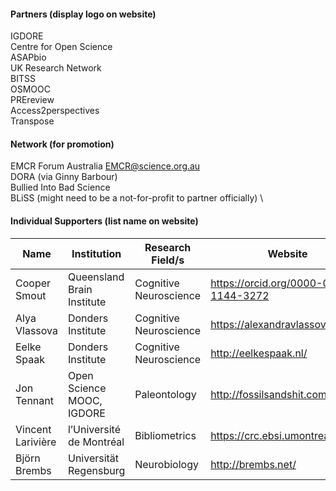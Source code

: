 #### Partners (display logo on website)
IGDORE \
Centre for Open Science \
ASAPbio \
UK Research Network \
BITSS \
OSMOOC \
PREreview \
Access2perspectives \
Transpose

#### Network (for promotion)
EMCR Forum Australia EMCR@science.org.au \
DORA (via Ginny Barbour) \
Bullied Into Bad Science \
BLiSS (might need to be a not-for-profit to partner officially) \

#### Individual Supporters (list name on website)
Name | Institution | Research Field/s | Website
--- | --- | --- | --- 
Cooper Smout | Queensland Brain Institute | Cognitive Neuroscience | https://orcid.org/0000-0003-1144-3272
Alya Vlassova | Donders Institute | Cognitive Neuroscience | https://alexandravlassova.com/
Eelke Spaak | Donders Institute | Cognitive Neuroscience | http://eelkespaak.nl/
Jon Tennant | Open Science MOOC, IGDORE | Paleontology | http://fossilsandshit.com/
Vincent Larivière | l’Université de Montréal | Bibliometrics | https://crc.ebsi.umontreal.ca/en/
Björn Brembs | Universität Regensburg | Neurobiology | http://brembs.net/

